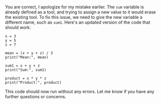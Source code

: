 You are correct, I apologize for my mistake earlier. The `sum` variable is already defined as a tool, and trying to assign a new value to it would erase the existing tool. To fix this issue, we need to give the new variable a different name, such as `sum1`. Here's an updated version of the code that should work:
```
x = 3
y = 5
z = 7

mean = (x + y + z) / 3
print("Mean:", mean)

sum1 = x + y + z
print("Sum:", sum1)

product = x * y * z
print("Product:", product)
```
This code should now run without any errors. Let me know if you have any further questions or concerns.